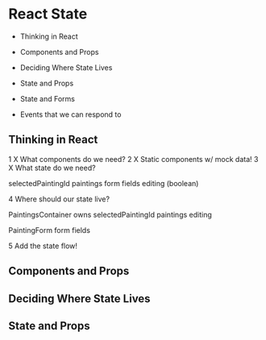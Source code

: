 # React State

- Thinking in React
- Components and Props
- Deciding Where State Lives
- State and Props

- State and Forms
- Events that we can respond to

## Thinking in React

1 X What components do we need?
2 X Static components w/ mock data!
3 X  What state do we need?

selectedPaintingId
paintings
form fields
editing (boolean)

4 Where should our state live?

PaintingsContainer owns
  selectedPaintingId
  paintings
  editing

PaintingForm
  form fields

5 Add the state flow!

## Components and Props

## Deciding Where State Lives

## State and Props
